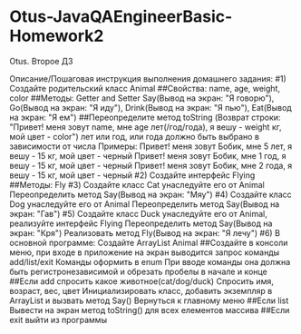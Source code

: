 # Otus-JavaQAEngineerBasic-Homework2
Otus. Второе ДЗ

Описание/Пошаговая инструкция выполнения домашнего задания:
#1) Создайте родительский класс
Animal
##Свойства:
name, age, weight, color
##Методы:
Getter and Setter
Say(Вывод на экран: "Я говорю"),
Go(Вывод на экран: "Я иду"),
Drink(Вывод на экран: "Я пью"),
Eat(Вывод на экран: "Я ем")
##Переопределите метод toString (Возврат строки: "Привет! меня зовут name, мне age лет(/год/года), я вешу - weight кг, мой цвет - color") лет или год, или года должно быть выбрано в зависимости от числа
Примеры:
Привет! меня зовут Бобик, мне 5 лет, я вешу - 15 кг, мой цвет - черный
Привет! меня зовут Бобик, мне 1 год, я вешу - 15 кг, мой цвет - черный
Привет! меня зовут Бобик, мне 2 года, я вешу - 15 кг, мой цвет - черный
#2) Создайте интерфейс Flying
##Методы:
Fly
#3) Создайте класс Cat унаследуйте его от Animal
Переопределить метод Say(Вывод на экран: "Мяу")
#4) Создайте класс Dog унаследуйте его от Animal
Переопределить метод Say(Вывод на экран: "Гав")
#5) Создайте класс Duck унаследуйте его от Animal, реализуйте интерфейс Flying
Переопределить метод Say(Вывод на экран: "Кря")
Реализовать метод Fly(Вывод на экран: "Я лечу")
#6) В основной программе:
Создайте ArrayList Animal
##Создайте в консоли меню, при входе в приложение на экран выводится запрос команды add/list/exit
Команды оформить в enum
При вводе команды она должна быть регистронезависимой и обрезать пробелы в начале и конце
##Если add
спросить какое животное(cat/dog/duck)
Спросить имя, возраст, вес, цвет
Инициализировать класс, добавить экземпляр в ArrayList и вызвать метод Say()
Вернуться к главному меню
##Если list
Вывести на экран метод toString() для всех елементов массива
##Если exit
выйти из программы
